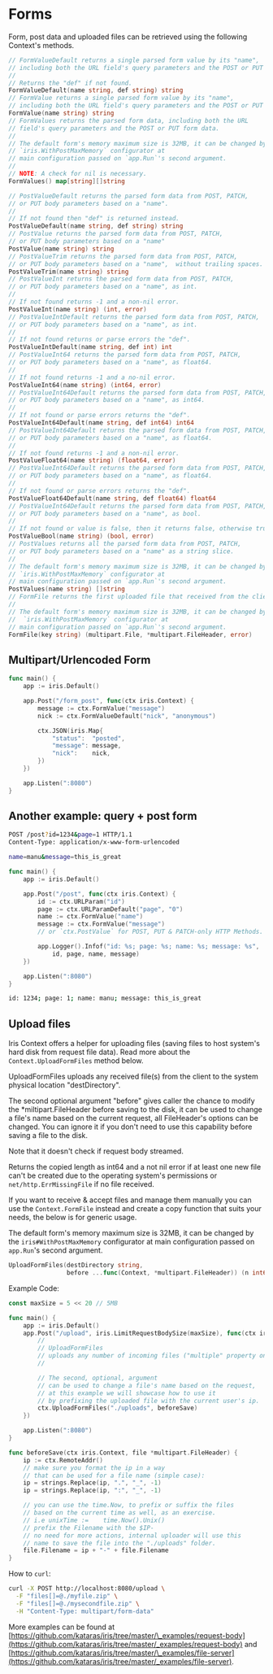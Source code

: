 # Forms

Form, post data and uploaded files can be retrieved using the following Context's methods.

```go
// FormValueDefault returns a single parsed form value by its "name",
// including both the URL field's query parameters and the POST or PUT form data.
//
// Returns the "def" if not found.
FormValueDefault(name string, def string) string
// FormValue returns a single parsed form value by its "name",
// including both the URL field's query parameters and the POST or PUT form data.
FormValue(name string) string
// FormValues returns the parsed form data, including both the URL
// field's query parameters and the POST or PUT form data.
//
// The default form's memory maximum size is 32MB, it can be changed by the
// `iris.WithPostMaxMemory` configurator at
// main configuration passed on `app.Run`'s second argument.
//
// NOTE: A check for nil is necessary.
FormValues() map[string][]string

// PostValueDefault returns the parsed form data from POST, PATCH,
// or PUT body parameters based on a "name".
//
// If not found then "def" is returned instead.
PostValueDefault(name string, def string) string
// PostValue returns the parsed form data from POST, PATCH,
// or PUT body parameters based on a "name"
PostValue(name string) string
// PostValueTrim returns the parsed form data from POST, PATCH,
// or PUT body parameters based on a "name",  without trailing spaces.
PostValueTrim(name string) string
// PostValueInt returns the parsed form data from POST, PATCH,
// or PUT body parameters based on a "name", as int.
//
// If not found returns -1 and a non-nil error.
PostValueInt(name string) (int, error)
// PostValueIntDefault returns the parsed form data from POST, PATCH,
// or PUT body parameters based on a "name", as int.
//
// If not found returns or parse errors the "def".
PostValueIntDefault(name string, def int) int
// PostValueInt64 returns the parsed form data from POST, PATCH,
// or PUT body parameters based on a "name", as float64.
//
// If not found returns -1 and a no-nil error.
PostValueInt64(name string) (int64, error)
// PostValueInt64Default returns the parsed form data from POST, PATCH,
// or PUT body parameters based on a "name", as int64.
//
// If not found or parse errors returns the "def".
PostValueInt64Default(name string, def int64) int64
// PostValueInt64Default returns the parsed form data from POST, PATCH,
// or PUT body parameters based on a "name", as float64.
//
// If not found returns -1 and a non-nil error.
PostValueFloat64(name string) (float64, error)
// PostValueInt64Default returns the parsed form data from POST, PATCH,
// or PUT body parameters based on a "name", as float64.
//
// If not found or parse errors returns the "def".
PostValueFloat64Default(name string, def float64) float64
// PostValueInt64Default returns the parsed form data from POST, PATCH,
// or PUT body parameters based on a "name", as bool.
//
// If not found or value is false, then it returns false, otherwise true.
PostValueBool(name string) (bool, error)
// PostValues returns all the parsed form data from POST, PATCH,
// or PUT body parameters based on a "name" as a string slice.
//
// The default form's memory maximum size is 32MB, it can be changed by the
// `iris.WithPostMaxMemory` configurator at
// main configuration passed on `app.Run`'s second argument.
PostValues(name string) []string
// FormFile returns the first uploaded file that received from the client.
//
// The default form's memory maximum size is 32MB, it can be changed by the
//  `iris.WithPostMaxMemory` configurator at
// main configuration passed on `app.Run`'s second argument.
FormFile(key string) (multipart.File, *multipart.FileHeader, error)
```

## Multipart/Urlencoded Form

```go
func main() {
    app := iris.Default()

    app.Post("/form_post", func(ctx iris.Context) {
        message := ctx.FormValue("message")
        nick := ctx.FormValueDefault("nick", "anonymous")

        ctx.JSON(iris.Map{
            "status":  "posted",
            "message": message,
            "nick":    nick,
        })
    })

    app.Listen(":8080")
}
```

## Another example: query + post form

```bash
POST /post?id=1234&page=1 HTTP/1.1
Content-Type: application/x-www-form-urlencoded

name=manu&message=this_is_great
```

```go
func main() {
    app := iris.Default()

    app.Post("/post", func(ctx iris.Context) {
        id := ctx.URLParam("id")
        page := ctx.URLParamDefault("page", "0")
        name := ctx.FormValue("name")
        message := ctx.FormValue("message")
        // or `ctx.PostValue` for POST, PUT & PATCH-only HTTP Methods.

        app.Logger().Infof("id: %s; page: %s; name: %s; message: %s",
            id, page, name, message)
    })

    app.Listen(":8080")
}
```

```bash
id: 1234; page: 1; name: manu; message: this_is_great
```

## Upload files

Iris Context offers a helper for uploading files (saving files to host system's hard disk from request file data). Read more about the `Context.UploadFormFiles` method below.

UploadFormFiles uploads any received file(s) from the client to the system physical location "destDirectory".

The second optional argument "before" gives caller the chance to modify the \*miltipart.FileHeader before saving to the disk, it can be used to change a file's name based on the current request, all FileHeader's options can be changed. You can ignore it if you don't need to use this capability before saving a file to the disk.

Note that it doesn't check if request body streamed.

Returns the copied length as int64 and a not nil error if at least one new file can't be created due to the operating system's permissions or `net/http.ErrMissingFile` if no file received.

If you want to receive & accept files and manage them manually you can use the `Context.FormFile` instead and create a copy function that suits your needs, the below is for generic usage.

The default form's memory maximum size is 32MB, it can be changed by the `iris#WithPostMaxMemory` configurator at main configuration passed on `app.Run`'s second argument.

```go
UploadFormFiles(destDirectory string,
                before ...func(Context, *multipart.FileHeader)) (n int64, err error)
```

Example Code:

```go
const maxSize = 5 << 20 // 5MB

func main() {
    app := iris.Default()
    app.Post("/upload", iris.LimitRequestBodySize(maxSize), func(ctx iris.Context) {
        //
        // UploadFormFiles
        // uploads any number of incoming files ("multiple" property on the form input).
        //

        // The second, optional, argument
        // can be used to change a file's name based on the request,
        // at this example we will showcase how to use it
        // by prefixing the uploaded file with the current user's ip.
        ctx.UploadFormFiles("./uploads", beforeSave)
    })

    app.Listen(":8080")
}

func beforeSave(ctx iris.Context, file *multipart.FileHeader) {
    ip := ctx.RemoteAddr()
    // make sure you format the ip in a way
    // that can be used for a file name (simple case):
    ip = strings.Replace(ip, ".", "_", -1)
    ip = strings.Replace(ip, ":", "_", -1)

    // you can use the time.Now, to prefix or suffix the files
    // based on the current time as well, as an exercise.
    // i.e unixTime :=    time.Now().Unix()
    // prefix the Filename with the $IP-
    // no need for more actions, internal uploader will use this
    // name to save the file into the "./uploads" folder.
    file.Filename = ip + "-" + file.Filename
}
```

How to `curl`:

```bash
curl -X POST http://localhost:8080/upload \
  -F "files[]=@./myfile.zip" \
  -F "files[]=@./mysecondfile.zip" \
  -H "Content-Type: multipart/form-data"
```

More examples can be found at [https://github.com/kataras/iris/tree/master/\_examples/request-body](https://github.com/kataras/iris/tree/master/_examples/request-body) and [https://github.com/kataras/iris/tree/master/\_examples/file-server](https://github.com/kataras/iris/tree/master/_examples/file-server).


<!-- slide:break-100 -->
